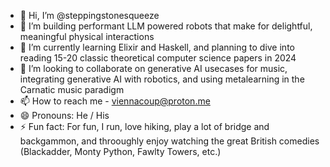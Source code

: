 - 👋 Hi, I’m @steppingstonesqueeze
- 👀 I’m building performant LLM powered robots that make for delightful, meaningful physical interactions
- 🌱 I’m currently learning Elixir and Haskell, and planning to dive into reading 15-20 classic theoretical computer science papers in 2024
- 💞️ I’m looking to collaborate on generative AI usecases for music, integrating generative AI with robotics, and using metalearning in the Carnatic music paradigm
- 📫 How to reach me - viennacoup@proton.me
- 😄 Pronouns: He / His
- ⚡ Fun fact: For fun, I run, love hiking, play a lot of bridge and backgammon, and throoughly enjoy watching the great British comedies (Blackadder, Monty Python, Fawlty Towers, etc.)

<!---
steppingstonesqueeze/steppingstonesqueeze is a ✨ special ✨ repository because its `README.md` (this file) appears on your GitHub profile.
You can click the Preview link to take a look at your changes.
--->

